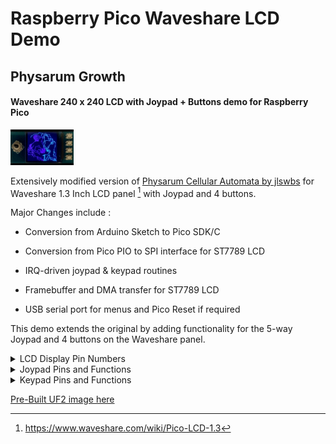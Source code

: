 # Raspberry Pico Waveshare LCD Demo
## Physarum Growth
#### Waveshare 240 x 240 LCD with Joypad + Buttons demo for Raspberry Pico

<img src="Physarum_Demo.gif" alt="Waveshare LCD" title="Waveshare LCD" width="20%" height="20%">

Extensively modified version of [Physarum Cellular Automata by jlswbs](https://github.com/jlswbs/Pico_ST7789_240x240/tree/main/Physarum) for
Waveshare 1.3 Inch LCD panel [^1] with Joypad and 4 buttons. 

Major Changes include :

* Conversion from Arduino Sketch to Pico SDK/C 

* Conversion from Pico PIO to SPI interface for ST7789 LCD

* IRQ-driven joypad & keypad routines

* Framebuffer and DMA transfer for ST7789 LCD

* USB serial port for menus and Pico Reset if required

This demo extends the original by adding functionality for the 5-way Joypad and 4 buttons on the Waveshare panel.

<details><summary>LCD Display Pin Numbers</summary>
<p>
  
| Function   | Waveshare Panel Pin | 
|------------| :------------------:|
| `DC`       |          8          |
| `CS`       |          9          |
| `CLK`      |         10          |
| `DIN`      |         11          |
| `RESET`    |         12          |
| `BL`       |         13          |

</p>
</details>

<details><summary>Joypad Pins and Functions</summary>
<p>

| Pin | Joypad     |  Physarum Population Function           |
|:---:|------------|-----------------------------------------|
|  2  | `UP`       |  Physarum Growth Count - Increase       |
| 18  | `DOWN`     |  Physarum Growth Count - Decrease       |
| 16  | `LEFT`     |  Physarum Population Density - Decrease | 
| 20  | `RIGHT`    |  Physarum Population Density - Increase |
|  3  | `CENTRE`   |  Restart Physarum Animation             | 

</p>
</details>

<details><summary>Keypad Pins and Functions</summary>
<p>

| Pin | Keypad     | Physarum Palette Function |
|:---:|:----------:|---------------------------|
| 15  | `A`        | Re-Randomise Colours      |
| 17  | `B`        | Decrement Colours         |
| 19  | `X`        | Invert Colours            |
| 21  | `Y`        | Merge Colours             |

</p>
</details>

[Pre-Built UF2 image here](https://github.com/Serialcomms/Raspberry-Pico-Waveshare-ST7789-Physarum/releases/download/Physarum/waveshare_physarum.uf2)

[^1]:https://www.waveshare.com/wiki/Pico-LCD-1.3



